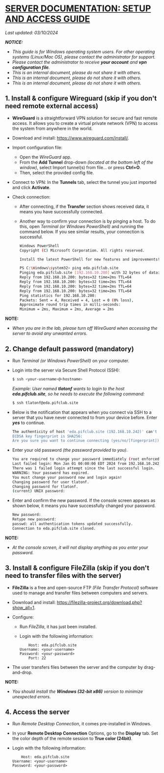 # [SERVER DOCUMENTATION: SETUP AND ACCESS GUIDE](https://pifclub.site/setup)

*Last updated: 03/10/2024*

***NOTICE:***

* *This guide is for Windows operating system users. For other operating systems (Linux/Mac OS), please contact the administrator for support.*
* *Please contact the administrator to receive **your account** and **vpn configuration file**.*
* *This is an internal document, please do not share it with others.*
* *This is an internal document, please do not share it with others.*
* *This is an internal document, please do not share it with others.*

## 1. Install & configure Wireguard (skip if you don't need remote external access)

* **WireGuard** is a straightforward VPN solution for secure and fast remote access. It allows you to create a virtual private network (VPN) to access the system from anywhere in the world.
* Download and install: https://www.wireguard.com/install/.

* Import configuration file:

  * Open the *WireGuard* app.
  * From the **Add Tunnel** drop-down *(located at the bottom left of the window)*, select Import tunnel(s) from file... or press **Ctrl+O**.
  * Then, select the provided config file.

* Connect to VPN: In the **Tunnels** tab, select the tunnel you just imported and click **Activate**.

* Check connection:

  * After connecting, if the **Transfer** section shows received data, it means you have successfully connected.

  * Another way to confirm your connection is by pinging a host. To do this, open *Terminal (or Windows PowerShell)* and running the command below. If you see similar results, your connection is successful.

    ```bash
    Windows PowerShell
    Copyright (C) Microsoft Corporation. All rights reserved.
    
    Install the latest PowerShell for new features and improvements! https://aka.ms/PSWindows
    
    PS C:\Windows\system32> ping eda.pifclub.site
    Pinging eda.pifclub.site [192.168.10.200] with 32 bytes of data:
    Reply from 192.168.10.200: bytes=32 time=2ms TTL=64
    Reply from 192.168.10.200: bytes=32 time=2ms TTL=64
    Reply from 192.168.10.200: bytes=32 time=2ms TTL=64
    Reply from 192.168.10.200: bytes=32 time=2ms TTL=64
    Ping statistics for 192.168.10.200:
    Packets: Sent = 4, Received = 4, Lost = 0 (0% loss),
    Approximate round trip times in milli-seconds:
    Minimum = 2ms, Maximum = 2ms, Average = 2ms
    ```

**NOTE:** 

* *When you are in the lab, please turn off WireGuard when accessing the server to avoid any unwanted errors.*

## 2. Change default password (mandatory)

* Run *Terminal (or Windows PowerShell)* on your computer.

* Login into the server via Secure Shell Protocol (SSH):

  ```bash
  $ ssh <your-username>@<hostname>
  ```

  *Example: User named **tlatonf** wants to login to the host **eda.pifclub.site**, so he needs to execute the following command:*

  ```bash
  $ ssh tlatonf@eda.pifclub.site
  ```

* Below is the notification that appears when you connect via SSH to a server that you have never connected to from your device before. Enter ***yes*** to continue.

  ```bash
  The authenticity of host 'eda.pifclub.site (192.168.10.242)' can't be established.
  ECDSA key fingerprint is SHA256:
  Are you sure you want to continue connecting (yes/no/[fingerprint])?
  ```

* Enter your old password *(the password provided to you)*.

  ```bash
  You are required to change your password immediately (root enforced)
  Last failed login: Mon Jan 01 00:00:00 EDT 2024 from 192.168.10.242 on ssh:notty
  There was 1 failed login attempt since the last successful login.
  WARNING: Your password has expired.
  You must change your password now and login again!
  Changing password for user tlatonf.
  Changing password for tlatonf.
  (current) UNIX password:
  ```

* Enter and confirm the new password. If the console screen appears as shown below, it means you have successfully changed your password.

  ```bash
  New password:
  Retype new password:
  passwd: all authentication tokens updated successfully.
  Connection to eda.pifclub.site closed.
  ```

**NOTE:** 

* *At the console screen, it will not display anything as you enter your password.*

## 3. Install & configure FileZilla (skip if you don't need to transfer files with the server)

* **FileZilla** is a free and open-source FTP *(File Transfer Protocol)* software used to manage and transfer files between computers and servers.

* Download and install: https://filezilla-project.org/download.php?show_all=1.

* Configure:

  * Run *FileZilla*, it has just been installed.

  * Login with the following information:

    ```
        Host: eda.pifclub.site
    Username: <your-username>
    Password: <your-password>
        Port: 22
    ```

* The user transfers files between the server and the computer by drag-and-drop.

**NOTE:** 

* *You should install the **Windows (32-bit x86)** version to minimize unexpected errors.*

## 4. Access the server

* Run *Remote Desktop Connection*, it comes pre-installed in Windows.

* In your **Remote Desktop Connection** Options, go to the **Display** tab. Set the color depth of the remote session to **True color (24bit)**.

* Login with the following information:

  ```
      Host: eda.pifclub.site
  Username: <your-username>
  Password: <your-password>
  ```